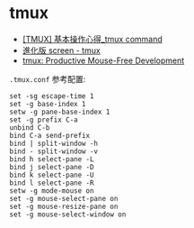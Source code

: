 # tmux

- [[TMUX] 基本操作心得_tmux command](http://imdori.blogspot.tw/2013/10/tmux-tmux-command.html)
- [進化版 screen - tmux](http://josephj.com/entry.php?id=373)
- [tmux: Productive Mouse-Free Development](https://aquaregia.gitbooks.io/tmux-productive-mouse-free-development_zh/content/)

`.tmux.conf` 参考配置:

```
set -sg escape-time 1
set -g base-index 1
setw -g pane-base-index 1
set -g prefix C-a
unbind C-b
bind C-a send-prefix
bind | split-window -h
bind - split-window -v
bind h select-pane -L
bind j select-pane -D
bind k select-pane -U
bind l select-pane -R
setw -g mode-mouse on
set -g mouse-select-pane on
set -g mouse-resize-pane on
set -g mouse-select-window on
```